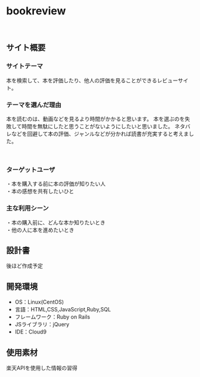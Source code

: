 # bookreview
​
## サイト概要
### サイトテーマ
本を検索して、本を評価したり、他人の評価を見ることができるレビューサイト。
​
### テーマを選んだ理由
本を読むのは、動画などを見るより時間がかかると思います。
本を選ぶのを失敗して時間を無駄にしたと思うことがないようにしたいと思いました。
ネタバレなどを回避して本の評価、ジャンルなどが分かれば読書が充実すると考えました。

​
### ターゲットユーザ
・本を購入する前に本の評価が知りたい人  
・本の感想を共有したいひと
​
### 主な利用シーン
・本の購入前に、どんな本か知りたいとき  
・他の人に本を進めたいとき
​
## 設計書
後ほど作成予定
​
## 開発環境
- OS：Linux(CentOS)
- 言語：HTML,CSS,JavaScript,Ruby,SQL
- フレームワーク：Ruby on Rails
- JSライブラリ：jQuery
- IDE：Cloud9

## 使用素材
楽天APIを使用した情報の習得